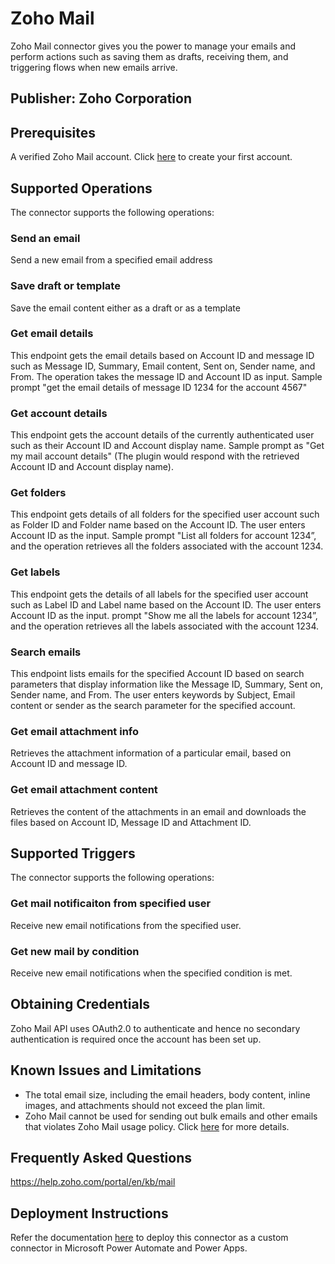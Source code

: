# Zoho Mail

Zoho Mail connector gives you the power to manage your emails and perform actions such as saving them as drafts, receiving them, and triggering flows when new emails arrive.

## Publisher: Zoho Corporation

## Prerequisites

A verified Zoho Mail account. Click [here](https://zoho.com/mail) to create your first account.

## Supported Operations

The connector supports the following operations:

### Send an email

Send a new email from a specified email address

### Save draft or template 

Save the email content either as a draft or as a template

### Get email details

This endpoint gets the email details based on Account ID and message ID such as Message ID, Summary, Email content, Sent on, Sender name, and From. 
The operation takes the message ID and Account ID as input. 
Sample prompt "get the email details of message ID 1234 for the account 4567"

### Get account details

This endpoint gets the account details of the currently authenticated user such as their Account ID and Account display name. Sample prompt as "Get my mail account details" (The plugin would respond with the retrieved Account ID and Account display name).

### Get folders

This endpoint gets details of all folders for the specified user account such as Folder ID and Folder name based on the Account ID.
The user enters Account ID as the input. 
Sample prompt "List all folders for account 1234”, and the operation retrieves all the folders associated with the account 1234.

### Get labels

This endpoint gets the details of all labels for the specified user account such as Label ID and Label name based on the Account ID. 
The user enters Account ID as the input. 
prompt "Show me all the labels for account 1234”, and the operation retrieves all the labels associated with the account 1234.

### Search emails

This endpoint lists emails for the specified Account ID based on search parameters that display information like the Message ID, Summary, Sent on, Sender name, and From. The user enters keywords by Subject, Email content or sender as the search parameter for the specified account.

### Get email attachment info

Retrieves the attachment information of a particular email, based on Account ID and message ID.

### Get email attachment content

Retrieves the content of the attachments in an email and downloads the files based on Account ID, Message ID and Attachment ID.

## Supported Triggers

The connector supports the following operations:

### Get mail notificaiton from specified user

Receive new email notifications from the specified user.

### Get new mail by condition

Receive new email notifications when the specified condition is met.

## Obtaining Credentials

Zoho Mail API uses OAuth2.0 to authenticate and hence no secondary authentication is required once the account has been set up.

## Known Issues and Limitations

* The total email size, including the email headers, body content, inline images, and attachments should not exceed the plan limit.
* Zoho Mail cannot be used for sending out bulk emails and other emails that violates Zoho Mail usage policy. Click [here](https://www.zoho.com/mail/help/usage-policy.html) for more details.

## Frequently Asked Questions

https://help.zoho.com/portal/en/kb/mail

## Deployment Instructions
Refer the documentation [here](https://learn.microsoft.com/en-us/connectors/custom-connectors/paconn-cli) to deploy this connector as a custom connector in Microsoft Power Automate and Power Apps.


